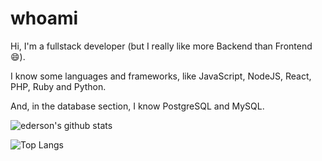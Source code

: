 # whoami

Hi, I'm a fullstack developer (but I really like more Backend than Frontend :smile:).

I know some languages and frameworks, like JavaScript, NodeJS, React, PHP, Ruby and Python.

And, in the database section, I know PostgreSQL and MySQL.

![ederson's github stats](https://github-readme-stats.vercel.app/api?username=edersonferreira&theme=dark)

![Top Langs](https://github-readme-stats.vercel.app/api/top-langs/?username=edersonferreira&hide=vimscript&layout=compact&theme=dark)
